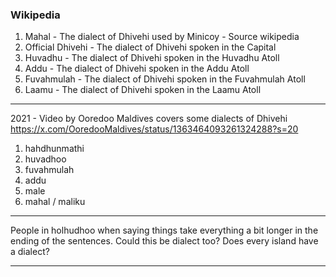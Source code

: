 
### Wikipedia 
1. Mahal - The dialect of Dhivehi used by Minicoy - Source wikipedia
2. Official Dhivehi - The dialect of Dhivehi spoken in the Capital
3. Huvadhu - The dialect of Dhivehi spoken in the Huvadhu Atoll
4. Addu - The dialect of Dhivehi spoken in the Addu Atoll
5. Fuvahmulah - The dialect of Dhivehi spoken in the Fuvahmulah Atoll
6. Laamu - The dialect of Dhivehi spoken in the Laamu Atoll

----

2021 - Video by Ooredoo Maldives covers some dialects of Dhivehi
https://x.com/OoredooMaldives/status/1363464093261324288?s=20

1. hahdhunmathi
2. huvadhoo
3. fuvahmulah
4. addu
5. male
6. mahal / maliku

---

People in holhudhoo when saying things take everything a bit longer in the ending of the sentences. Could this be dialect too? Does every island have a dialect?

---


